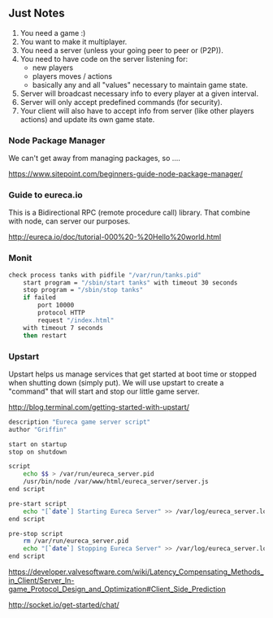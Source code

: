 ## Just Notes

1. You need a game :)
2. You want to make it multiplayer.
3. You need a server (unless your going peer to peer or (P2P)).
4. You need to have code on the server listening for:
    - new players
    - players moves / actions 
    - basically any and all "values" necessary to maintain game state. 
5. Server will broadcast necessary info to every player at a given interval.
6. Server will only accept predefined commands (for security).
7. Your client will also have to accept info from server (like other players actions) and update its own game state.

### Node Package Manager

We can't get away from managing packages, so ....

https://www.sitepoint.com/beginners-guide-node-package-manager/

### Guide to eureca.io 

This is a Bidirectional RPC (remote procedure call) library. That combine with node, can server our purposes.

http://eureca.io/doc/tutorial-000%20-%20Hello%20world.html

### Monit

```bash
check process tanks with pidfile "/var/run/tanks.pid"
    start program = "/sbin/start tanks" with timeout 30 seconds
    stop program = "/sbin/stop tanks"
    if failed
        port 10000
        protocol HTTP
        request "/index.html"
	with timeout 7 seconds
    then restart
```


### Upstart

Upstart helps us manage services that get started at boot time or stopped when shutting down (simply put). We will use 
upstart to create a "command" that will start and stop our little game server.

http://blog.terminal.com/getting-started-with-upstart/

```bash
description "Eureca game server script"
author "Griffin"

start on startup
stop on shutdown

script
    echo $$ > /var/run/eureca_server.pid
    /usr/bin/node /var/www/html/eureca_server/server.js
end script

pre-start script
    echo "[`date`] Starting Eureca Server" >> /var/log/eureca_server.log
end script

pre-stop script
    rm /var/run/eureca_server.pid
    echo "[`date`] Stopping Eureca Server" >> /var/log/eureca_server.log
end script
```

https://developer.valvesoftware.com/wiki/Latency_Compensating_Methods_in_Client/Server_In-game_Protocol_Design_and_Optimization#Client_Side_Prediction


http://socket.io/get-started/chat/
